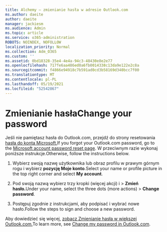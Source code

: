 ```yaml
---
title: Alchemy — zmienianie hasła w adresie Outlook.com
ms.author: daeite
author: daeite
manager: jackiesm
ms.audience: Admin
ms.topic: article
ms.service: o365-administration
ROBOTS: NOINDEX, NOFOLLOW
localization_priority: Normal
ms.collection: Adm_O365
ms.custom: ''
ms.assetid: 0bd18328-35e4-4e4a-94c3-48430e8e2e77
ms.openlocfilehash: 717fe6aa486ed0a6fb0014338c13da9e122e2c8a
ms.sourcegitcommit: f4866e94918c7b591ad0cd3b58169d340bcc7f00
ms.translationtype: MT
ms.contentlocale: pl-PL
ms.lasthandoff: 05/19/2021
ms.locfileid: "52542867"
---
```

# <a name="change-your-password"></a><span data-ttu-id="fed7b-102">Zmienianie hasła</span><span class="sxs-lookup"><span data-stu-id="fed7b-102">Change your password</span></span>

<span data-ttu-id="fed7b-103">Jeśli nie pamiętasz hasła do Outlook.com, przejdź do strony resetowania [hasła do konta Microsoft.](https://go.microsoft.com/fwlink/p/?linkid=841909)</span><span class="sxs-lookup"><span data-stu-id="fed7b-103">If you forgot your Outlook.com password, go to the [Microsoft account password reset page](https://go.microsoft.com/fwlink/p/?linkid=841909).</span></span> <span data-ttu-id="fed7b-104">W przeciwnym razie wykonaj poniższe instrukcje.</span><span class="sxs-lookup"><span data-stu-id="fed7b-104">Otherwise, follow the instructions below.</span></span>
  
1. <span data-ttu-id="fed7b-105">Wybierz swoją nazwę użytkownika lub obraz profilu w prawym górnym rogu i wybierz **pozycję Moje konto**.</span><span class="sxs-lookup"><span data-stu-id="fed7b-105">Select your name or profile picture in the top right corner and select **My account**.</span></span> 
    
2. <span data-ttu-id="fed7b-106">Pod swoją nazwą wybierz trzy kropki (więcej akcji) i > **Zmień hasło.**</span><span class="sxs-lookup"><span data-stu-id="fed7b-106">Under your name, select the three dots (more actions) > **Change password**.</span></span> 
    
3. <span data-ttu-id="fed7b-107">Postępuj zgodnie z instrukcjami, aby podpisać i wybrać nowe hasło.</span><span class="sxs-lookup"><span data-stu-id="fed7b-107">Follow the steps to sign and choose a new password.</span></span> 
    
<span data-ttu-id="fed7b-108">Aby dowiedzieć się więcej, [zobacz Zmienianie hasła w większej Outlook.com.](https://support.office.com/article/2138d690-811c-4545-b2f3-e4dbe80c9735.aspx)</span><span class="sxs-lookup"><span data-stu-id="fed7b-108">To learn more, see [Change my password in Outlook.com](https://support.office.com/article/2138d690-811c-4545-b2f3-e4dbe80c9735.aspx).</span></span>
  

